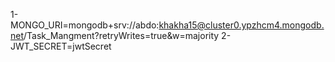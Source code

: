 <!-- to run the app  -->
1- MONGO_URI=mongodb+srv://abdo:khakha15@cluster0.ypzhcm4.mongodb.net/Task_Mangment?retryWrites=true&w=majority
2- JWT_SECRET=jwtSecret